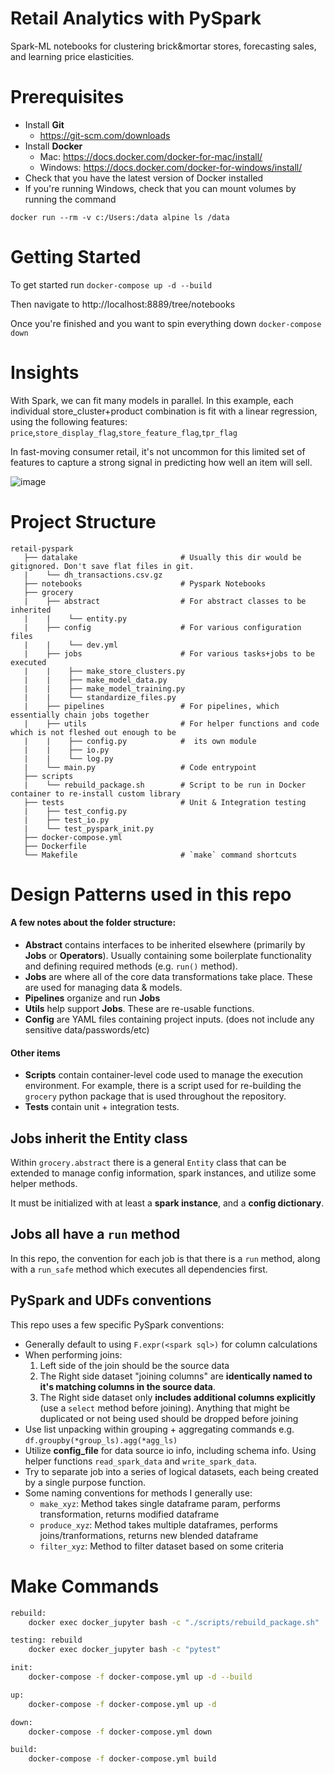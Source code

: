 # Retail Analytics with PySpark
Spark-ML notebooks for clustering brick&mortar stores, forecasting sales, and learning price elasticities.
 
# Prerequisites
* Install **Git**
    - https://git-scm.com/downloads
* Install **Docker**
    - Mac: https://docs.docker.com/docker-for-mac/install/
    - Windows: https://docs.docker.com/docker-for-windows/install/
* Check that you have the latest version of Docker installed
* If you're running Windows, check that you can mount volumes by running the command 
  
`docker run --rm -v c:/Users:/data alpine ls /data`

# Getting Started

To get started run `docker-compose up -d --build`

Then navigate to http://localhost:8889/tree/notebooks

Once you're finished and you want to spin everything down `docker-compose down`

# Insights
With Spark, we can fit many models in parallel. In this example, each individual store_cluster+product combination is fit with a linear regression, using the following features: `price`,`store_display_flag`,`store_feature_flag`,`tpr_flag`

In fast-moving consumer retail, it's not uncommon for this limited set of features to capture a strong signal in predicting how well an item will sell.

![image](https://user-images.githubusercontent.com/109352381/203577938-bce0944e-7c85-4889-b88c-9bc722c8b78a.png)

# Project Structure

    retail-pyspark              
       ├── datalake                       # Usually this dir would be gitignored. Don't save flat files in git. 
       |    └── dh_transactions.csv.gz    
       ├── notebooks                      # Pyspark Notebooks
       ├── grocery  
       |    ├── abstract                  # For abstract classes to be inherited
       |    |    └── entity.py            
       |    ├── config                    # For various configuration files
       |    |    └── dev.yml              
       |    ├── jobs                      # For various tasks+jobs to be executed
       |    |    ├── make_store_clusters.py
       |    |    ├── make_model_data.py
       |    |    ├── make_model_training.py
       |    |    └── standardize_files.py
       |    ├── pipelines                 # For pipelines, which essentially chain jobs together
       |    ├── utils                     # For helper functions and code which is not fleshed out enough to be 
       |    |    ├── config.py            #  its own module
       |    |    ├── io.py
       |    |    └── log.py
       |    └── main.py                   # Code entrypoint
       ├── scripts                         
       |    └── rebuild_package.sh        # Script to be run in Docker container to re-install custom library
       ├── tests                          # Unit & Integration testing
       |    ├── test_config.py     
       |    ├── test_io.py
       |    └── test_pyspark_init.py            
       ├── docker-compose.yml
       ├── Dockerfile
       └── Makefile                       # `make` command shortcuts

# Design Patterns used in this repo

#### A few notes about the folder structure:
* __Abstract__ contains interfaces to be inherited elsewhere (primarily by __Jobs__ or __Operators__). Usually containing some boilerplate functionality and defining required methods (e.g. `run()` method). 
* __Jobs__ are where all of the core data transformations take place. These are used for managing data & models.
* __Pipelines__ organize and run __Jobs__
* __Utils__ help support __Jobs__. These are re-usable functions.
* __Config__ are YAML files containing project inputs. (does not include any sensitive data/passwords/etc)  

#### Other items
* __Scripts__ contain container-level code used to manage the execution environment. For example, there is a script used for re-building the `grocery` python package that is used throughout the repository.
* __Tests__ contain unit + integration tests. 


## Jobs inherit the Entity class

Within `grocery.abstract` there is a general `Entity` class that can be extended to manage config information, spark instances, and utilize some helper methods.

It must be initialized with at least a __spark instance__, and a __config dictionary__. 

## Jobs all have a `run` method

In this repo, the convention for each job is that there is a `run` method, along with a `run_safe` method which executes all dependencies first.

## PySpark and UDFs conventions

This repo uses a few specific PySpark conventions:
* Generally default to using `F.expr(<spark sql>)` for column calculations
* When performing joins:
  1. Left side of the join should be the source data
  2. The Right side dataset "joining columns"  are __identically named to it's matching columns in the source data__.
  3. The Right side dataset only __includes additional columns explicitly__ (use a `select` method before joining). Anything that might be duplicated or not being used should be dropped before joining 
* Use list unpacking within grouping + aggregating commands e.g. `df.groupby(*group_ls).agg(*agg_ls)`
* Utilize **config_file** for data source io info, including schema info. Using helper functions `read_spark_data` and `write_spark_data`.
* Try to separate job into a series of logical datasets, each being created by a single purpose function. 
* Some naming conventions for methods I generally use:
  - `make_xyz`: Method takes single dataframe param, performs transformation, returns modified dataframe
  - `produce_xyz`: Method takes multiple dataframes, performs joins/tranformations, returns new blended dataframe
  - `filter_xyz`: Method to filter dataset based on some criteria

# Make Commands

```bash
rebuild:
	docker exec docker_jupyter bash -c "./scripts/rebuild_package.sh"

testing: rebuild
	docker exec docker_jupyter bash -c "pytest"

init:
	docker-compose -f docker-compose.yml up -d --build

up:
	docker-compose -f docker-compose.yml up -d

down:
	docker-compose -f docker-compose.yml down

build:
	docker-compose -f docker-compose.yml build
```
